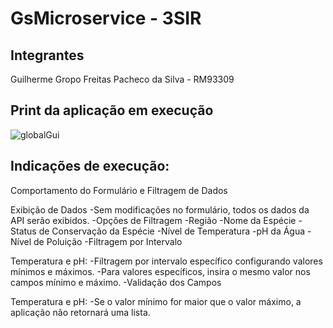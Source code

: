 # GsMicroservice - 3SIR

## Integrantes
Guilherme Gropo Freitas Pacheco da Silva - RM93309

## Print da aplicação em execução
![globalGui](https://github.com/guilhermegropo/GsMicrosservisce/assets/81481422/04d05a8d-1217-4c4e-8039-0229b47f93a6)


##  Indicações de execução:

 Comportamento do Formulário e Filtragem de Dados
 
Exibição de Dados
-Sem modificações no formulário, todos os dados da API serão exibidos.
-Opções de Filtragem
-Região
-Nome da Espécie
-Status de Conservação da Espécie
-Nível de Temperatura
-pH da Água
-Nível de Poluição
-Filtragem por Intervalo

Temperatura e pH:
-Filtragem por intervalo específico configurando valores mínimos e máximos.
-Para valores específicos, insira o mesmo valor nos campos mínimo e máximo.
-Validação dos Campos

Temperatura e pH:
-Se o valor mínimo for maior que o valor máximo, a aplicação não retornará uma lista.
